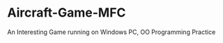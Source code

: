 Aircraft-Game-MFC
==================

An Interesting Game running on Windows PC, OO Programming Practice

